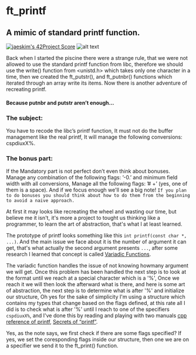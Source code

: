 # ft_printf
## A mimic of standard printf function.
[![jaeskim's 42Project Score](https://badge42.herokuapp.com/api/project/hsabir/ft_printf1)](https://github.com/JaeSeoKim/badge42)
![alt text](https://github.com/1mthe0wl/ft_printf/blob/main/ft_printf.png?raw=true)

Back when I started the piscine there were a strange rule, that we were not allowed to use the standard printf function from libc, therefore we should use the write() function from <unistd.h> which takes only one character in a time, then we created the ft_putstr(), and ft_putnbr() functions which iterated through an array write its items. Now there is another adventure of recreating printf. 
#### Because putnbr and putstr aren’t enough...
### The subject:
You have to recode the libc’s printf function, It must not do the buffer management like the real printf, It will manage the following conversions: cspdiuxX%.
### The bonus part:
 If the Mandatory part is not perfect don’t even think about bonuses. Manage any combination of the following flags: ’-0.’ and minimum field width
with all conversions, Manage all the following flags: ’# +’ (yes, one of them is a space).
And if we focus enough we'll see a big note! 
`If you plan to do bonuses you should think about how to do them from the beginning to avoid a naive approach.`

At first it may looks like recreating the wheel and wasting our time, but believe me it isn't, it's more a project to tought us thinking like a programmer, to learn the art of abstraction, that's what I at least learned.

The prototype of printf looks something like this `int printf(const char *, ...)`. And the main issue we face about it is the number of argument it can get, that's what actually the second argument presents `...`, after some research I learned that concept is called [Variadic Functions](https://en.wikipedia.org/wiki/Variadic_function#In_C).

The variadic function handles the issue of not knowing howmany argument we will get.
Once this problem has been handled the next step is to look at the format until we reach at a special character which is a '%', Once we reach it we will then look the afterward what is there, and here is some art of abstraction, the next step is to determine what is after '%' and initialize our structure, Oh yes for the sake of simplicity I'm using a structure which contains my types that change based on the flags defined, at this rate all I did is to check what is after '%' until I reach to one of the specifiers `cspdiuxX%`, and I've done this by reading  and playing with two manuals [cpp reference of printf](https://www.cplusplus.com/reference/cstdio/printf/), [Secrets of “printf”](https://www.cypress.com/file/54441/download).

Yes, as the note says, we first check if there are some flags specified? If yes, we set the coresponding flags inside our structure, then one we are on a specifier we send it to the ft_print() function.
